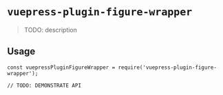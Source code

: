 # `vuepress-plugin-figure-wrapper`

> TODO: description

## Usage

```
const vuepressPluginFigureWrapper = require('vuepress-plugin-figure-wrapper');

// TODO: DEMONSTRATE API
```
